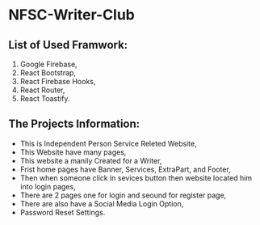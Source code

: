 # NFSC-Writer-Club

## List of Used Framwork:
1. Google Firebase,
2. React Bootstrap,
3. React Firebase Hooks,
4. React Router,
5. React Toastify.

## The Projects Information:
- This is Independent Person Service Releted Website,
- This Website have many pages,
- This website a manily Created for a Writer,
- Frist home pages have Banner, Services, ExtraPart, and Footer,
- Then when someone click in sevices button then website located him into login pages,
- There are 2 pages one for login and seound for register page,
- There are also have a Social Media Login Option,
- Password Reset Settings.
